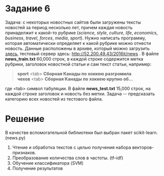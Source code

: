 # Задание 6

Задача: с некоторых новостных сайтов были загружены тексты новостей за период  несколько лет, причем каждая новость принаделжит к какой-то рубрике (*science*, *style*, *culture*, *life*, *economics*, *business*, *travel*, *forces*, *media*, *sport*). Нужно написать программу, которая автоматически определяет к какой рубрике можно отнести новость. Данные расположены в архиве, который можно загрузить  [здесь](https://raw.githubusercontent.com/alexmk7/pm_task_2016/master/news_data.zip), тестовый сервер здесь: http://52.200.49.43/2016it/news . В файле **news_train.txt** 60,000 строк, в каждой строке содержится метка рубрики, заголовок новостной статьи и сам текст статьи, например:

>    **sport**&nbsp;&lt;tab&gt;&nbsp;**Сборная Канады по хоккею разгромила чехов**&nbsp;&lt;tab&gt;&nbsp;**Сборная Канады по хоккею крупно об...**

где &lt;tab&gt; символ табуляции. В файле **news_test.txt** 15,000 строк, на каждой строке заголовок и новость без метки. Задача -- предсказать категорию всех новостей из тестового файла. 


# Решение

В качестве вспомогательной библиотеки был выбран пакет scikit-learn. (news.py)
  1. Чтение и обработка текстов с целью получения набора векторов-признаков.
  2. Преобразование количества слов в частоты. (tf–idf)
  3. Обучение классификатора (SVM)
  4. Получение результатов
